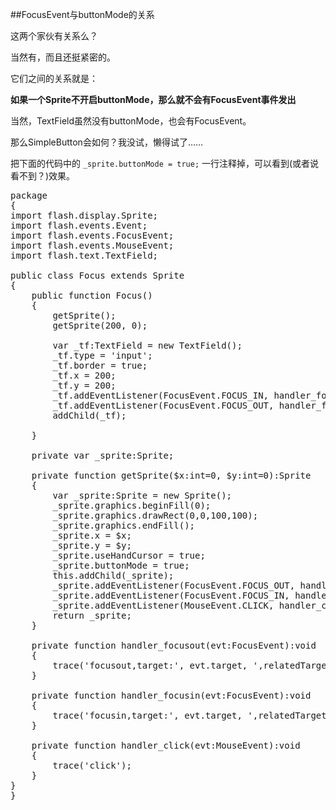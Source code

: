 ##FocusEvent与buttonMode的关系

这两个家伙有关系么？

当然有，而且还挺紧密的。

它们之间的关系就是：

**如果一个Sprite不开启buttonMode，那么就不会有FocusEvent事件发出**

当然，TextField虽然没有buttonMode，也会有FocusEvent。

那么SimpleButton会如何？我没试，懒得试了……

把下面的代码中的 `_sprite.buttonMode = true;` 一行注释掉，可以看到(或者说看不到？)效果。

<pre lang="actionscript">
package
{
import flash.display.Sprite;
import flash.events.Event;
import flash.events.FocusEvent;
import flash.events.MouseEvent;
import flash.text.TextField;

public class Focus extends Sprite
{
	public function Focus()
	{
		getSprite();
		getSprite(200, 0);

		var _tf:TextField = new TextField();
		_tf.type = 'input';
		_tf.border = true;
		_tf.x = 200;
		_tf.y = 200;
		_tf.addEventListener(FocusEvent.FOCUS_IN, handler_focusin);
		_tf.addEventListener(FocusEvent.FOCUS_OUT, handler_focusout);
		addChild(_tf);

	}

	private var _sprite:Sprite;

	private function getSprite($x:int=0, $y:int=0):Sprite
	{
		var _sprite:Sprite = new Sprite();
		_sprite.graphics.beginFill(0);
		_sprite.graphics.drawRect(0,0,100,100);
		_sprite.graphics.endFill();
		_sprite.x = $x;
		_sprite.y = $y;
		_sprite.useHandCursor = true;
		_sprite.buttonMode = true;
		this.addChild(_sprite);
		_sprite.addEventListener(FocusEvent.FOCUS_OUT, handler_focusout);
		_sprite.addEventListener(FocusEvent.FOCUS_IN, handler_focusin);
		_sprite.addEventListener(MouseEvent.CLICK, handler_click);
		return _sprite;
	}

	private function handler_focusout(evt:FocusEvent):void
	{
		trace('focusout,target:', evt.target, ',relatedTarget:', evt.relatedObject);
	}

	private function handler_focusin(evt:FocusEvent):void
	{
		trace('focusin,target:', evt.target, ',relatedTarget:', evt.relatedObject);
	}

	private function handler_click(evt:MouseEvent):void
	{
		trace('click');
	}
}
}
</pre>
